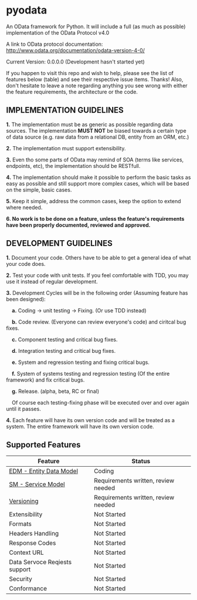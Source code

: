 pyodata
=======

An OData framework for Python. It will include a full (as much as possible) implementation of the OData Protocol v4.0

A link to OData protocol documentation: http://www.odata.org/documentation/odata-version-4-0/

Current Version: 0.0.0.0 (Development hasn't started yet)

If you happen to visit this repo and wish to help, please see the list of features below (table) and see their respective issue items. Thanks!
Also, don't hesitate to leave a note regarding anything you see wrong with either the feature requirements, the architecture or the code.

## IMPLEMENTATION GUIDELINES

**1.** The implementation must be as generic as possible regarding data sources. The implementation **MUST NOT** be biased towards a certain type of data source (e.g. raw data from a relational DB, entity from an ORM, etc.)

**2.** The implementation must support extensibility.

**3.** Even tho some parts of OData may remind of SOA (terms like services, endpoints, etc), the implementation should be RESTfull.

**4.** The implementation should make it possible to perform the basic tasks as easy as possible and still support more complex cases, which will be based on the simple, basic cases.

**5.** Keep it simple, address the common cases, keep the option to extend where needed.

**6. No work is to be done on a feature, unless the feature's requirements have been properly documented, reviewed and approved.**

## DEVELOPMENT GUIDELINES

**1.** Document your code. Others have to be able to get a general idea of what your code does.

**2.** Test your code with unit tests. If you feel comfortable with TDD, you may use it instead of regular development.

**3.** Development Cycles will be in the following order (Assuming feature has been designed):

&nbsp;&nbsp;&nbsp;&nbsp;**a.** Coding -> unit testing -> Fixing. (Or use TDD instead)

&nbsp;&nbsp;&nbsp;&nbsp;**b.** Code review. (Everyone can review everyone's code) and ciritcal bug fixes.

&nbsp;&nbsp;&nbsp;&nbsp;**c.** Component testing and critical bug fixes.

&nbsp;&nbsp;&nbsp;&nbsp;**d.** Integration testing and critical bug fixes.

&nbsp;&nbsp;&nbsp;&nbsp;**e.** System and regression testing and fixing critical bugs.

&nbsp;&nbsp;&nbsp;&nbsp;**f.** System of systems testing and regression testing (Of the entire framework) and fix critical bugs.

&nbsp;&nbsp;&nbsp;&nbsp;**g.** Release. (alpha, beta, RC or final)

&nbsp;&nbsp;&nbsp;&nbsp;Of course each testing-fixing phase will be executed over and over again until it passes.

**4.** Each feature will have its own version code and will be treated as a system. The entire framework will have its own version code.

## Supported Features

|Feature | Status|
|--------|--------|
|[EDM - Entity Data Model](https://github.com/Terfin/pyodata/issues/1) | Coding |
|[SM - Service Model](https://github.com/Terfin/pyodata/issues/2) | Requirements written, review needed |
|[Versioning](https://github.com/Terfin/pyodata/issues/3) | Requirements written, review needed |
| Extensibility | Not Started |
| Formats | Not Started |
| Headers Handling | Not Started |
| Response Codes | Not Started |
| Context URL | Not Started |
| Data Servoce Reqiests support | Not Started |
| Security | Not Started |
| Conformance | Not Started |

